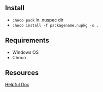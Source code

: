 ## Install
* `choco pack` in .nuspec dir
* `choco install -f packagename.nupkg -s .`

## Requirements 
* Windows OS
* Choco

## Resources
[Helpful Doc](https://github.com/chocolatey/choco/wiki/CreatePackagesQuickStart)